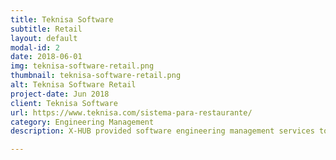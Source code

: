 ```yaml
---
title: Teknisa Software
subtitle: Retail
layout: default
modal-id: 2
date: 2018-06-01
img: teknisa-software-retail.png
thumbnail: teknisa-software-retail.png
alt: Teknisa Software Retail
project-date: Jun 2018
client: Teknisa Software
url: https://www.teknisa.com/sistema-para-restaurante/
category: Engineering Management
description: X-HUB provided software engineering management services to Teknisa Software, focusing on overseeing the development and implementation of software solutions. Our team managed project planning, coordinated resources, and ensured timely delivery of high-quality software products. We worked closely with the client to align the solutions with their business goals, optimizing development processes and enhancing overall system performance to meet their specific needs.

---
```

